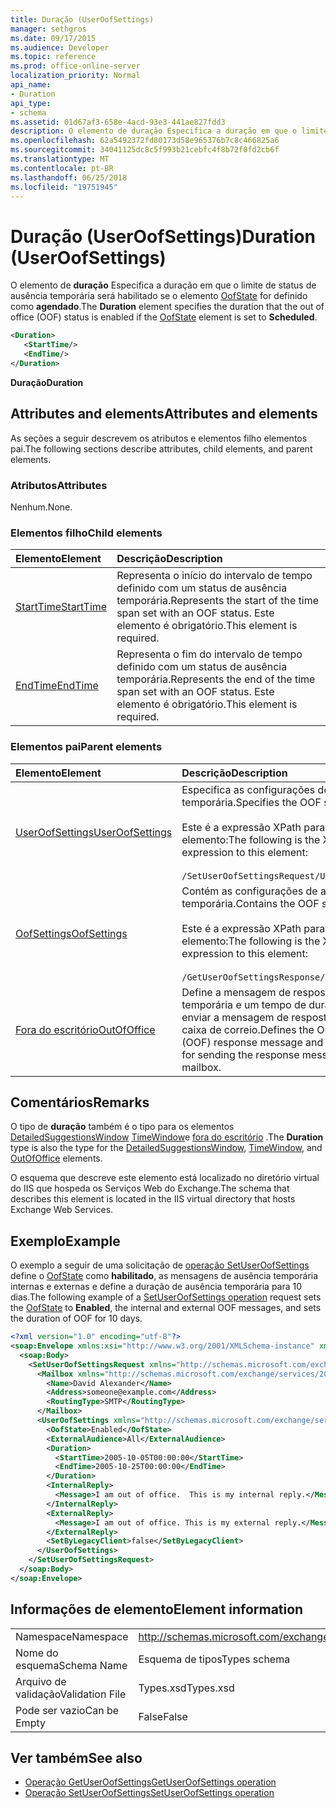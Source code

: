 ```yaml
---
title: Duração (UserOofSettings)
manager: sethgros
ms.date: 09/17/2015
ms.audience: Developer
ms.topic: reference
ms.prod: office-online-server
localization_priority: Normal
api_name:
- Duration
api_type:
- schema
ms.assetid: 01d67af3-658e-4acd-93e3-441ae827fdd3
description: O elemento de duração Especifica a duração em que o limite de status de ausência temporária será habilitado se o elemento OofState for definido como agendado.
ms.openlocfilehash: 62a5492372fd80173d58e965376b7c8c466825a6
ms.sourcegitcommit: 34041125dc8c5f993b21cebfc4f8b72f0fd2cb6f
ms.translationtype: MT
ms.contentlocale: pt-BR
ms.lasthandoff: 06/25/2018
ms.locfileid: "19751945"
---
```

# <a name="duration-useroofsettings"></a><span data-ttu-id="d7414-103">Duração (UserOofSettings)</span><span class="sxs-lookup"><span data-stu-id="d7414-103">Duration (UserOofSettings)</span></span>

<span data-ttu-id="d7414-104">O elemento de **duração** Especifica a duração em que o limite de status de ausência temporária será habilitado se o elemento [OofState](oofstate.md) for definido como **agendado**.</span><span class="sxs-lookup"><span data-stu-id="d7414-104">The **Duration** element specifies the duration that the out of office (OOF) status is enabled if the [OofState](oofstate.md) element is set to **Scheduled**.</span></span>
  
```XML
<Duration>
   <StartTime/>
   <EndTime/> 
</Duration>
```

 <span data-ttu-id="d7414-105">**Duração**</span><span class="sxs-lookup"><span data-stu-id="d7414-105">**Duration**</span></span>
## <a name="attributes-and-elements"></a><span data-ttu-id="d7414-106">Attributes and elements</span><span class="sxs-lookup"><span data-stu-id="d7414-106">Attributes and elements</span></span>

<span data-ttu-id="d7414-107">As seções a seguir descrevem os atributos e elementos filho elementos pai.</span><span class="sxs-lookup"><span data-stu-id="d7414-107">The following sections describe attributes, child elements, and parent elements.</span></span>
  
### <a name="attributes"></a><span data-ttu-id="d7414-108">Atributos</span><span class="sxs-lookup"><span data-stu-id="d7414-108">Attributes</span></span>

<span data-ttu-id="d7414-109">Nenhum.</span><span class="sxs-lookup"><span data-stu-id="d7414-109">None.</span></span>
  
### <a name="child-elements"></a><span data-ttu-id="d7414-110">Elementos filho</span><span class="sxs-lookup"><span data-stu-id="d7414-110">Child elements</span></span>

|<span data-ttu-id="d7414-111">**Elemento**</span><span class="sxs-lookup"><span data-stu-id="d7414-111">**Element**</span></span>|<span data-ttu-id="d7414-112">**Descrição**</span><span class="sxs-lookup"><span data-stu-id="d7414-112">**Description**</span></span>|
|:-----|:-----|
|[<span data-ttu-id="d7414-113">StartTime</span><span class="sxs-lookup"><span data-stu-id="d7414-113">StartTime</span></span>](starttime.md) <br/> |<span data-ttu-id="d7414-114">Representa o início do intervalo de tempo definido com um status de ausência temporária.</span><span class="sxs-lookup"><span data-stu-id="d7414-114">Represents the start of the time span set with an OOF status.</span></span> <span data-ttu-id="d7414-115">Este elemento é obrigatório.</span><span class="sxs-lookup"><span data-stu-id="d7414-115">This element is required.</span></span>  <br/> |
|[<span data-ttu-id="d7414-116">EndTime</span><span class="sxs-lookup"><span data-stu-id="d7414-116">EndTime</span></span>](endtime.md) <br/> |<span data-ttu-id="d7414-117">Representa o fim do intervalo de tempo definido com um status de ausência temporária.</span><span class="sxs-lookup"><span data-stu-id="d7414-117">Represents the end of the time span set with an OOF status.</span></span> <span data-ttu-id="d7414-118">Este elemento é obrigatório.</span><span class="sxs-lookup"><span data-stu-id="d7414-118">This element is required.</span></span>  <br/> |
   
### <a name="parent-elements"></a><span data-ttu-id="d7414-119">Elementos pai</span><span class="sxs-lookup"><span data-stu-id="d7414-119">Parent elements</span></span>

|<span data-ttu-id="d7414-120">**Elemento**</span><span class="sxs-lookup"><span data-stu-id="d7414-120">**Element**</span></span>|<span data-ttu-id="d7414-121">**Descrição**</span><span class="sxs-lookup"><span data-stu-id="d7414-121">**Description**</span></span>|
|:-----|:-----|
|[<span data-ttu-id="d7414-122">UserOofSettings</span><span class="sxs-lookup"><span data-stu-id="d7414-122">UserOofSettings</span></span>](useroofsettings.md) <br/> |<span data-ttu-id="d7414-123">Especifica as configurações de ausência temporária.</span><span class="sxs-lookup"><span data-stu-id="d7414-123">Specifies the OOF settings.</span></span>  <br/><br/><span data-ttu-id="d7414-124">Este é a expressão XPath para esse elemento:</span><span class="sxs-lookup"><span data-stu-id="d7414-124">The following is the XPath expression to this element:</span></span><br/><br/>`/SetUserOofSettingsRequest/UserOofSettings` <br/> |
|[<span data-ttu-id="d7414-125">OofSettings</span><span class="sxs-lookup"><span data-stu-id="d7414-125">OofSettings</span></span>](oofsettings.md) <br/> |<span data-ttu-id="d7414-126">Contém as configurações de ausência temporária.</span><span class="sxs-lookup"><span data-stu-id="d7414-126">Contains the OOF settings.</span></span><br/><br/><span data-ttu-id="d7414-127">Este é a expressão XPath para esse elemento:</span><span class="sxs-lookup"><span data-stu-id="d7414-127">The following is the XPath expression to this element:</span></span><br/><br/>`/GetUserOofSettingsResponse/OofSettings` <br/> |
|[<span data-ttu-id="d7414-128">Fora do escritório</span><span class="sxs-lookup"><span data-stu-id="d7414-128">OutOfOffice</span></span>](outofoffice.md) <br/> |<span data-ttu-id="d7414-129">Define a mensagem de resposta de ausência temporária e um tempo de duração para enviar a mensagem de resposta para uma caixa de correio.</span><span class="sxs-lookup"><span data-stu-id="d7414-129">Defines the Out of Office (OOF) response message and a duration time for sending the response message for a mailbox.</span></span>  <br/> |
   
## <a name="remarks"></a><span data-ttu-id="d7414-130">Comentários</span><span class="sxs-lookup"><span data-stu-id="d7414-130">Remarks</span></span>

<span data-ttu-id="d7414-131">O tipo de **duração** também é o tipo para os elementos [DetailedSuggestionsWindow](detailedsuggestionswindow.md) [TimeWindow](timewindow.md)e [fora do escritório](outofoffice.md) .</span><span class="sxs-lookup"><span data-stu-id="d7414-131">The **Duration** type is also the type for the [DetailedSuggestionsWindow](detailedsuggestionswindow.md), [TimeWindow](timewindow.md), and [OutOfOffice](outofoffice.md) elements.</span></span> 
  
<span data-ttu-id="d7414-132">O esquema que descreve este elemento está localizado no diretório virtual do IIS que hospeda os Serviços Web do Exchange.</span><span class="sxs-lookup"><span data-stu-id="d7414-132">The schema that describes this element is located in the IIS virtual directory that hosts Exchange Web Services.</span></span>
  
## <a name="example"></a><span data-ttu-id="d7414-133">Exemplo</span><span class="sxs-lookup"><span data-stu-id="d7414-133">Example</span></span>

<span data-ttu-id="d7414-134">O exemplo a seguir de uma solicitação de [operação SetUserOofSettings](setuseroofsettings-operation.md) define o [OofState](oofstate.md) como **habilitado**, as mensagens de ausência temporária internas e externas e define a duração de ausência temporária para 10 dias.</span><span class="sxs-lookup"><span data-stu-id="d7414-134">The following example of a [SetUserOofSettings operation](setuseroofsettings-operation.md) request sets the [OofState](oofstate.md) to **Enabled**, the internal and external OOF messages, and sets the duration of OOF for 10 days.</span></span>
  
```XML
<?xml version="1.0" encoding="utf-8"?>
<soap:Envelope xmlns:xsi="http://www.w3.org/2001/XMLSchema-instance" xmlns:xsd="http://www.w3.org/2001/XMLSchema" xmlns:soap="http://schemas.xmlsoap.org/soap/envelope/">
  <soap:Body>
    <SetUserOofSettingsRequest xmlns="http://schemas.microsoft.com/exchange/services/2006/messages">
      <Mailbox xmlns="http://schemas.microsoft.com/exchange/services/2006/types">
        <Name>David Alexander</Name>
        <Address>someone@example.com</Address>
        <RoutingType>SMTP</RoutingType>
      </Mailbox>
      <UserOofSettings xmlns="http://schemas.microsoft.com/exchange/services/2006/types">
        <OofState>Enabled</OofState>
        <ExternalAudience>All</ExternalAudience>
        <Duration>
          <StartTime>2005-10-05T00:00:00</StartTime>
          <EndTime>2005-10-25T00:00:00</EndTime>
        </Duration>
        <InternalReply>
          <Message>I am out of office.  This is my internal reply.</Message>
        </InternalReply>
        <ExternalReply>
          <Message>I am out of office. This is my external reply.</Message>
        </ExternalReply>
        <SetByLegacyClient>false</SetByLegacyClient>
      </UserOofSettings>
    </SetUserOofSettingsRequest>
  </soap:Body>
</soap:Envelope>
```

## <a name="element-information"></a><span data-ttu-id="d7414-135">Informações de elemento</span><span class="sxs-lookup"><span data-stu-id="d7414-135">Element information</span></span>

|||
|:-----|:-----|
|<span data-ttu-id="d7414-136">Namespace</span><span class="sxs-lookup"><span data-stu-id="d7414-136">Namespace</span></span>  <br/> |http://schemas.microsoft.com/exchange/services/2006/types  <br/> |
|<span data-ttu-id="d7414-137">Nome do esquema</span><span class="sxs-lookup"><span data-stu-id="d7414-137">Schema Name</span></span>  <br/> |<span data-ttu-id="d7414-138">Esquema de tipos</span><span class="sxs-lookup"><span data-stu-id="d7414-138">Types schema</span></span>  <br/> |
|<span data-ttu-id="d7414-139">Arquivo de validação</span><span class="sxs-lookup"><span data-stu-id="d7414-139">Validation File</span></span>  <br/> |<span data-ttu-id="d7414-140">Types.xsd</span><span class="sxs-lookup"><span data-stu-id="d7414-140">Types.xsd</span></span>  <br/> |
|<span data-ttu-id="d7414-141">Pode ser vazio</span><span class="sxs-lookup"><span data-stu-id="d7414-141">Can be Empty</span></span>  <br/> |<span data-ttu-id="d7414-142">False</span><span class="sxs-lookup"><span data-stu-id="d7414-142">False</span></span>  <br/> |
   
## <a name="see-also"></a><span data-ttu-id="d7414-143">Ver também</span><span class="sxs-lookup"><span data-stu-id="d7414-143">See also</span></span>

- [<span data-ttu-id="d7414-144">Operação GetUserOofSettings</span><span class="sxs-lookup"><span data-stu-id="d7414-144">GetUserOofSettings operation</span></span>](getuseroofsettings-operation.md)  
- [<span data-ttu-id="d7414-145">Operação SetUserOofSettings</span><span class="sxs-lookup"><span data-stu-id="d7414-145">SetUserOofSettings operation</span></span>](setuseroofsettings-operation.md)

